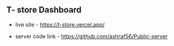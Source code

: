 

## T- store Dashboard

* live site - https://t-store.vercel.app/

* server code link -
 https://github.com/ashraf56/Public-server